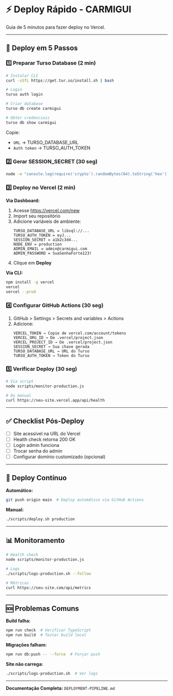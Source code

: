 # ⚡ Deploy Rápido - CARMIGUI

Guia de 5 minutos para fazer deploy no Vercel.

---

## 🚀 Deploy em 5 Passos

### 1️⃣ Preparar Turso Database (2 min)

```bash
# Instalar CLI
curl -sSfL https://get.tur.so/install.sh | bash

# Login
turso auth login

# Criar database
turso db create carmigui

# Obter credenciais
turso db show carmigui
```

Copie:
- `URL` → TURSO_DATABASE_URL
- `Auth token` → TURSO_AUTH_TOKEN

### 2️⃣ Gerar SESSION_SECRET (30 seg)

```bash
node -e "console.log(require('crypto').randomBytes(64).toString('hex'))"
```

### 3️⃣ Deploy no Vercel (2 min)

**Via Dashboard:**
1. Acesse https://vercel.com/new
2. Import seu repositório
3. Adicione variáveis de ambiente:
   ```
   TURSO_DATABASE_URL = libsql://...
   TURSO_AUTH_TOKEN = eyJ...
   SESSION_SECRET = a1b2c3d4...
   NODE_ENV = production
   ADMIN_EMAIL = admin@carmigui.com
   ADMIN_PASSWORD = SuaSenhaForte123!
   ```
4. Clique em **Deploy**

**Via CLI:**
```bash
npm install -g vercel
vercel
vercel --prod
```

### 4️⃣ Configurar GitHub Actions (30 seg)

1. GitHub > Settings > Secrets and variables > Actions
2. Adicione:
   ```
   VERCEL_TOKEN → Copie de vercel.com/account/tokens
   VERCEL_ORG_ID → De .vercel/project.json
   VERCEL_PROJECT_ID → De .vercel/project.json
   SESSION_SECRET → Sua chave gerada
   TURSO_DATABASE_URL → URL do Turso
   TURSO_AUTH_TOKEN → Token do Turso
   ```

### 5️⃣ Verificar Deploy (30 seg)

```bash
# Via script
node scripts/monitor-production.js

# Ou manual
curl https://seu-site.vercel.app/api/health
```

---

## ✅ Checklist Pós-Deploy

- [ ] Site acessível na URL do Vercel
- [ ] Health check retorna 200 OK
- [ ] Login admin funciona
- [ ] Trocar senha do admin
- [ ] Configurar domínio customizado (opcional)

---

## 🔄 Deploy Contínuo

**Automático:**
```bash
git push origin main  # Deploy automático via GitHub Actions
```

**Manual:**
```bash
./scripts/deploy.sh production
```

---

## 📊 Monitoramento

```bash
# Health check
node scripts/monitor-production.js

# Logs
./scripts/logs-production.sh --follow

# Métricas
curl https://seu-site.com/api/metrics
```

---

## 🆘 Problemas Comuns

**Build falha:**
```bash
npm run check  # Verificar TypeScript
npm run build  # Testar build local
```

**Migrações falham:**
```bash
npm run db:push -- --force  # Forçar push
```

**Site não carrega:**
```bash
./scripts/logs-production.sh  # Ver logs
```

---

**Documentação Completa:** `DEPLOYMENT-PIPELINE.md`
